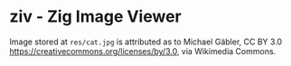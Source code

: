 # ziv - Zig Image Viewer

Image stored at `res/cat.jpg` is attributed as to Michael Gäbler, CC BY 3.0 <https://creativecommons.org/licenses/by/3.0>, via Wikimedia Commons.
